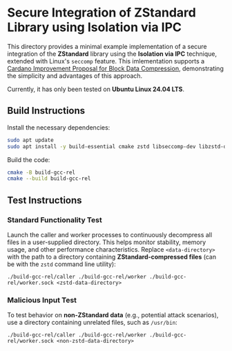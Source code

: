 # Secure Integration of ZStandard Library using Isolation via IPC

This directory provides a minimal example implementation of a secure integration of the **ZStandard** library using the **Isolation via IPC** technique, extended with Linux's ```seccomp``` feature. This imlementation supports a [Cardano Improvement Proposal for Block Data Compression](https://github.com/sierkov/data-compression-CIP), demonstrating the simplicity and advantages of this approach.

Currently, it has only been tested on **Ubuntu Linux 24.04 LTS**.

## Build Instructions

Install the necessary dependencies:
```sh
sudo apt update
sudo apt install -y build-essential cmake zstd libseccomp-dev libzstd-dev
```

Build the code:
```sh
cmake -B build-gcc-rel
cmake --build build-gcc-rel
```

## Test Instructions

### Standard Functionality Test

Launch the caller and worker processes to continuously decompress all files in a user-supplied directory. This helps monitor stability, memory usage, and other performance characteristics. Replace ```<data-directory>``` with the path to a directory containing **ZStandard-compressed files** (can be with the ```zstd``` command line utility):
```
./build-gcc-rel/caller ./build-gcc-rel/worker ./build-gcc-rel/worker.sock <zstd-data-directory>
```

### Malicious Input Test
To test behavior on **non-ZStandard data** (e.g., potential attack scenarios), use a directory containing unrelated files, such as ```/usr/bin```:
```
./build-gcc-rel/caller ./build-gcc-rel/worker ./build-gcc-rel/worker.sock <non-zstd-data-directory>
```

